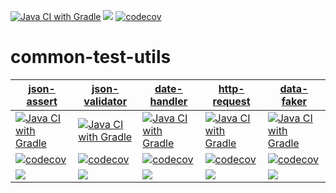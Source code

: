 [![Java CI with Gradle](https://github.com/mbi88/common-test-utils/actions/workflows/gradle.yml/badge.svg)](https://github.com/mbi88/common-test-utils/actions/workflows/gradle.yml)
[![](https://jitpack.io/v/mbi88/common-test-utils.svg)](https://jitpack.io/#mbi88/common-test-utils)
[![codecov](https://codecov.io/gh/mbi88/common-test-utils/branch/master/graph/badge.svg)](https://codecov.io/gh/mbi88/common-test-utils)


# common-test-utils

| [json-assert](https://github.com/mbi88/json-assert) | [json-validator](https://github.com/mbi88/json-validator) | [date-handler](https://github.com/mbi88/date-handler) | [http-request](https://github.com/mbi88/http-request)| [data-faker](https://github.com/mbi88/data-faker) |
|---|---|---|---|---|
|[![Java CI with Gradle](https://github.com/mbi88/json-assert/actions/workflows/gradle.yml/badge.svg)](https://github.com/mbi88/json-assert/actions/workflows/gradle.yml)|[![Java CI with Gradle](https://github.com/mbi88/json-validator/actions/workflows/gradle.yml/badge.svg)](https://github.com/mbi88/json-validator/actions/workflows/gradle.yml)|[![Java CI with Gradle](https://github.com/mbi88/date-handler/actions/workflows/gradle.yml/badge.svg)](https://github.com/mbi88/date-handler/actions/workflows/gradle.yml)|[![Java CI with Gradle](https://github.com/mbi88/http-request/actions/workflows/gradle.yml/badge.svg)](https://github.com/mbi88/http-request/actions/workflows/gradle.yml)|[![Java CI with Gradle](https://github.com/mbi88/data-faker/actions/workflows/gradle.yml/badge.svg)](https://github.com/mbi88/data-faker/actions/workflows/gradle.yml)|
|[![codecov](https://codecov.io/gh/mbi88/json-assert/branch/master/graph/badge.svg)](https://codecov.io/gh/mbi88/json-assert)|[![codecov](https://codecov.io/gh/mbi88/json-validator/branch/master/graph/badge.svg)](https://codecov.io/gh/mbi88/json-validator)|[![codecov](https://codecov.io/gh/mbi88/date-handler/branch/master/graph/badge.svg)](https://codecov.io/gh/mbi88/date-handler)|[![codecov](https://codecov.io/gh/mbi88/http-request/branch/master/graph/badge.svg)](https://codecov.io/gh/mbi88/http-request)|[![codecov](https://codecov.io/gh/mbi88/data-faker/branch/master/graph/badge.svg)](https://codecov.io/gh/mbi88/data-faker)|
|[![](https://jitpack.io/v/mbi88/json-assert.svg)](https://jitpack.io/#mbi88/json-assert)|[![](https://jitpack.io/v/mbi88/json-validator.svg)](https://jitpack.io/#mbi88/json-validator)|[![](https://jitpack.io/v/mbi88/date-handler.svg)](https://jitpack.io/#mbi88/date-handler)|[![](https://jitpack.io/v/mbi88/http-request.svg)](https://jitpack.io/#mbi88/http-request)|[![](https://jitpack.io/v/mbi88/data-faker.svg)](https://jitpack.io/#mbi88/data-faker)|
